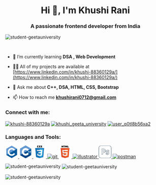 <h1 align="center">Hi 👋, I'm Khushi Rani</h1>
<h3 align="center">A passionate frontend developer from India</h3>

<p align="left"> <img src="https://komarev.com/ghpvc/?username=student-geetauniversity&label=Profile%20views&color=0e75b6&style=flat" alt="student-geetauniversity" /> </p>

<p align="left"> <a href="https://twitter.com/" target="blank"><img src="https://img.shields.io/twitter/follow/?logo=twitter&style=for-the-badge" alt="" /></a> </p>

- 🌱 I’m currently learning **DSA , Web Development**

- 👨‍💻 All of my projects are available at [https://www.linkedin.com/in/khushi-88360129a/](https://www.linkedin.com/in/khushi-88360129a/)

- 💬 Ask me about **C++, DSA, HTML, CSS, Bootstrap**

- 📫 How to reach me **khushirani0712@gmail.com**

<h3 align="left">Connect with me:</h3>
<p align="left">
<a href="https://linkedin.com/in/khushi-88360129a" target="blank"><img align="center" src="https://raw.githubusercontent.com/rahuldkjain/github-profile-readme-generator/master/src/images/icons/Social/linked-in-alt.svg" alt="khushi-88360129a" height="30" width="40" /></a>
<a href="https://www.leetcode.com/khushi_geeta_university" target="blank"><img align="center" src="https://raw.githubusercontent.com/rahuldkjain/github-profile-readme-generator/master/src/images/icons/Social/leet-code.svg" alt="khushi_geeta_university" height="30" width="40" /></a>
<a href="https://auth.geeksforgeeks.org/user/user_q0tl8b56xa2" target="blank"><img align="center" src="https://raw.githubusercontent.com/rahuldkjain/github-profile-readme-generator/master/src/images/icons/Social/geeks-for-geeks.svg" alt="user_q0tl8b56xa2" height="30" width="40" /></a>
</p>

<h3 align="left">Languages and Tools:</h3>
<p align="left"> <a href="https://www.cprogramming.com/" target="_blank" rel="noreferrer"> <img src="https://raw.githubusercontent.com/devicons/devicon/master/icons/c/c-original.svg" alt="c" width="40" height="40"/> </a> <a href="https://www.w3schools.com/cpp/" target="_blank" rel="noreferrer"> <img src="https://raw.githubusercontent.com/devicons/devicon/master/icons/cplusplus/cplusplus-original.svg" alt="cplusplus" width="40" height="40"/> </a> <a href="https://www.w3schools.com/css/" target="_blank" rel="noreferrer"> <img src="https://raw.githubusercontent.com/devicons/devicon/master/icons/css3/css3-original-wordmark.svg" alt="css3" width="40" height="40"/> </a> <a href="https://git-scm.com/" target="_blank" rel="noreferrer"> <img src="https://www.vectorlogo.zone/logos/git-scm/git-scm-icon.svg" alt="git" width="40" height="40"/> </a> <a href="https://www.w3.org/html/" target="_blank" rel="noreferrer"> <img src="https://raw.githubusercontent.com/devicons/devicon/master/icons/html5/html5-original-wordmark.svg" alt="html5" width="40" height="40"/> </a> <a href="https://www.adobe.com/in/products/illustrator.html" target="_blank" rel="noreferrer"> <img src="https://www.vectorlogo.zone/logos/adobe_illustrator/adobe_illustrator-icon.svg" alt="illustrator" width="40" height="40"/> </a> <a href="https://www.photoshop.com/en" target="_blank" rel="noreferrer"> <img src="https://raw.githubusercontent.com/devicons/devicon/master/icons/photoshop/photoshop-line.svg" alt="photoshop" width="40" height="40"/> </a> <a href="https://postman.com" target="_blank" rel="noreferrer"> <img src="https://www.vectorlogo.zone/logos/getpostman/getpostman-icon.svg" alt="postman" width="40" height="40"/> </a> </p>

<p><img align="left" src="https://github-readme-stats.vercel.app/api/top-langs?username=student-geetauniversity&show_icons=true&locale=en&layout=compact" alt="student-geetauniversity" /></p>

<p>&nbsp;<img align="center" src="https://github-readme-stats.vercel.app/api?username=student-geetauniversity&show_icons=true&locale=en" alt="student-geetauniversity" /></p>

<p><img align="center" src="https://github-readme-streak-stats.herokuapp.com/?user=student-geetauniversity&" alt="student-geetauniversity" /></p>
